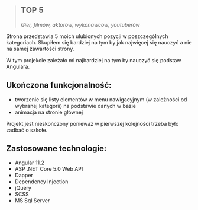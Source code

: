 >## **TOP 5**
>*Gier, filmów, aktorów, wykonawców, youtuberów*

Strona przedstawia 5 moich ulubionych pozycji w poszczególnych kategoriach.
Skupiłem się bardziej na tym by jak najwięcej się nauczyć a nie na samej zawartości strony.


W tym projekcie zależało mi najbardziej na tym by nauczyć się podstaw Angulara.

Ukończona funkcjonalność:
-
- tworzenie się listy elementów w menu nawigacyjnym (w zależności od wybranej kategorii) na podstawie danych w bazie
- animacja na stronie głównej

Projekt jest nieskończony ponieważ w pierwszej kolejności trzeba było zadbać o szkołe.

Zastosowane  technologie:
-
- Angular 11.2
- ASP .NET Core 5.0 Web API
- Dapper
- Dependency Injection
- jQuery
- SCSS
- MS Sql Server
